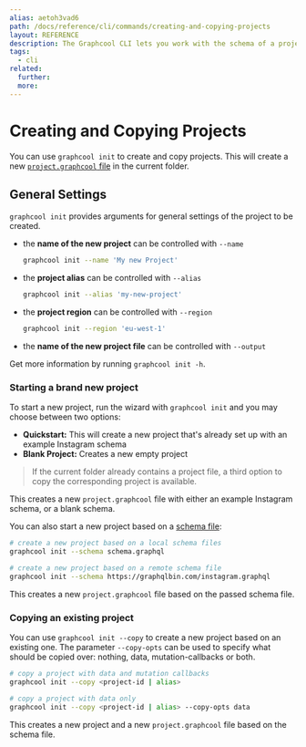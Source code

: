 ```yaml
---
alias: aetoh3vad6
path: /docs/reference/cli/commands/creating-and-copying-projects
layout: REFERENCE
description: The Graphcool CLI lets you work with the schema of a project. You can easily create a new project or update the schema of an existing one.
tags:
  - cli
related:
  further:
  more:
---
```


# Creating and Copying Projects

You can use `graphcool init` to create and copy projects. This will create a new [`project.graphcool` file](!alias-ow2yei7mew) in the current folder.

## General Settings

`graphcool init` provides arguments for general settings of the project to be created.

* the **name of the new project** can be controlled with `--name`

  ```sh
  graphcool init --name 'My new Project'
  ```

* the **project alias** can be controlled with `--alias`

  ```sh
  graphcool init --alias 'my-new-project'
  ```

* the **project region** can be controlled with `--region`

  ```sh
  graphcool init --region 'eu-west-1'
  ```

* the **name of the new project file** can be controlled with `--output`

Get more information by running `graphcool init -h`.

### Starting a brand new project

To start a new project, run the wizard with `graphcool init` and you may choose between two options:

* **Quickstart:** This will create a new project that's already set up with an example Instagram schema
* **Blank Project:** Creates a new empty project

> If the current folder already contains a project file, a third option to copy the corresponding project is available.

This creates a new `project.graphcool` file with either an example Instagram schema, or a blank schema.

You can also start a new project based on a [schema file](!alias-aeph6oyeez):

```sh
# create a new project based on a local schema files
graphcool init --schema schema.graphql

# create a new project based on a remote schema file
graphcool init --schema https://graphqlbin.com/instagram.graphql
```

This creates a new `project.graphcool` file based on the passed schema file.

### Copying an existing project

You can use `graphcool init --copy` to create a new project based on an existing one. The parameter `--copy-opts` can be used to specify what should be copied over: nothing, data, mutation-callbacks or both.

```sh
# copy a project with data and mutation callbacks
graphcool init --copy <project-id | alias>

# copy a project with data only
graphcool init --copy <project-id | alias> --copy-opts data
```

This creates a new project and a new `project.graphcool` file based on the schema file.
